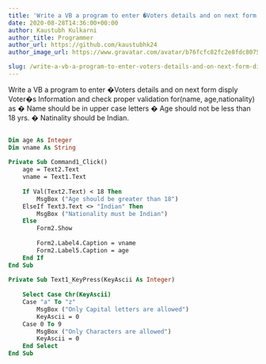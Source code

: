 ```yaml
---
title: 'Write a VB a program to enter �Voters details and on next form disply Voter�s Information and check proper validation for(name, age,nationality) as � Name should be in upper case letters � Age should not be less than 18 yrs. � Natinality should be Indian.'
date: 2020-08-28T14:36:00+00:00
author: Kaustubh Kulkarni
author_title: Programmer
author_url: https://github.com/kaustubhk24
author_image_url: https://www.gravatar.com/avatar/b76fcfc82fc2e8fdc8075636f1735f61?s=200

slug: /write-a-vb-a-program-to-enter-voters-details-and-on-next-form-disply-voters-information-and-check-proper-validation-forname-agenationality-as-name-should-b/
---
```

Write a VB a program to enter �Voters details and on next form disply Voter�s Information and check proper validation for(name, age,nationality) as � Name should be in upper case letters � Age should not be less than 18 yrs. � Natinality should be Indian. 


```vb title="file.vb"
  
Dim age As Integer  
Dim vname As String  
  
Private Sub Command1_Click()  
	age = Text2.Text  
	vname = Text1.Text  
	  
	If Val(Text2.Text) < 18 Then  
		MsgBox ("Age should be greater than 18")  
	ElseIf Text3.Text <> "Indian" Then  
		MsgBox ("Nationality must be Indian")  
	Else  
		Form2.Show  
  
		Form2.Label4.Caption = vname  
		Form2.Label5.Caption = age  
	End If  
End Sub  
  
Private Sub Text1_KeyPress(KeyAscii As Integer)  
  
	Select Case Chr(KeyAscii)  
	Case "a" To "z"  
		MsgBox ("Only Capital letters are allowed")  
		KeyAscii = 0  
	Case 0 To 9  
		MsgBox ("Only Characters are allowed")  
		KeyAscii = 0  
	End Select  
End Sub  
  
  

```
